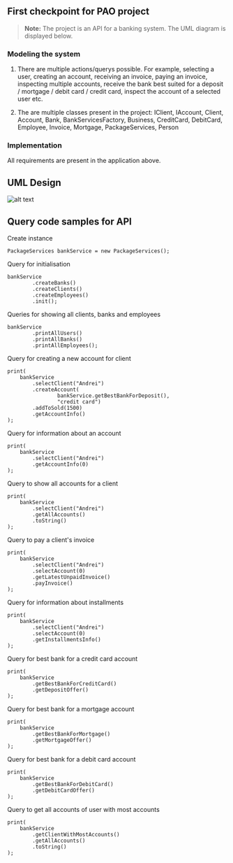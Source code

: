 ## First checkpoint for PAO project

> **Note:**  The project is an API for a banking system. The UML diagram is displayed below.

### Modeling the system
1) There are multiple actions/querys possible. For example, selecting a user, creating an account, receiving an invoice, paying an invoice, inspecting multiple accounts, receive the bank best suited for a deposit / mortgage / debit card / credit card, inspect the account of a selected user etc.

2) The are multiple classes present in the project: IClient, IAccount, Client, Account, Bank, BankServicesFactory, Business, CreditCard, DebitCard, Employee, Invoice, Mortgage, PackageServices, Person

### Implementation
All requirements are present in the application above.

## UML Design
![alt text](https://github.com/andrei828/PAO/blob/master/Project/UML_PAO.png)

## Query code samples for API

Create instance
```
PackageServices bankService = new PackageServices();
```

Query for initialisation
```
bankService
        .createBanks()
        .createClients()
        .createEmployees()
        .init();
```
Queries for showing all clients, banks and employees
```
bankService
        .printAllUsers()
        .printAllBanks()
        .printAllEmployees();
```
Query for creating a new account for client
```
print(
    bankService
        .selectClient("Andrei")
        .createAccount(
                bankService.getBestBankForDeposit(),
                "credit card")
        .addToSold(1500)
        .getAccountInfo()
);
```
Query for information about an account
```
print(
    bankService
        .selectClient("Andrei")
        .getAccountInfo(0)
);
```

Query to show all accounts for a client
```
print(
    bankService
        .selectClient("Andrei")
        .getAllAccounts()
        .toString()
);
```
Query to pay a client's invoice
```
print(
    bankService
        .selectClient("Andrei")
        .selectAccount(0)
        .getLatestUnpaidInvoice()
        .payInvoice()
);
```
Query for information about installments
```
print(
    bankService
        .selectClient("Andrei")
        .selectAccount(0)
        .getInstallmentsInfo()
);
```
Query for best bank for a credit card account
```
print(
    bankService
        .getBestBankForCreditCard()
        .getDepositOffer()
);
```
Query for best bank for a mortgage account
```
print(
    bankService
        .getBestBankForMortgage()
        .getMortgageOffer()
);
```
Query for best bank for a debit card account
```
print(
    bankService
        .getBestBankForDebitCard()
        .getDebitCardOffer()
);
```
Query to get all accounts of user with most accounts
```
print(
    bankService
        .getClientWithMostAccounts()
        .getAllAccounts()
        .toString()
);
```